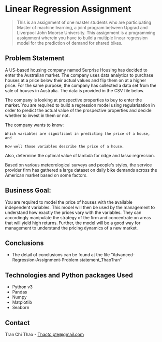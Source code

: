 # Linear Regression Assignment 
> This is an assignment of one master students who are participating Master of machine learning, a joint program between Upgrad and Liverpool John Moorse University. This assignment is a programming assignment wherein you have to build a multiple linear regression model for the prediction of demand for shared bikes. 

## Problem Statement

A US-based housing company named Surprise Housing has decided to enter the Australian market. The company uses data analytics to purchase houses at a price below their actual values and flip them on at a higher price. For the same purpose, the company has collected a data set from the sale of houses in Australia. The data is provided in the CSV file below.

 

The company is looking at prospective properties to buy to enter the market. You are required to build a regression model using regularisation in order to predict the actual value of the prospective properties and decide whether to invest in them or not.

 

The company wants to know:

    Which variables are significant in predicting the price of a house, and

    How well those variables describe the price of a house.

 

Also, determine the optimal value of lambda for ridge and lasso regression.

Based on various meteorological surveys and people's styles, the service provider firm has gathered a large dataset on daily bike demands across the American market based on some factors. 

## Business Goal:
You are required to model the price of houses with the available independent variables. This model will then be used by the management to understand how exactly the prices vary with the variables. They can accordingly manipulate the strategy of the firm and concentrate on areas that will yield high returns. Further, the model will be a good way for management to understand the pricing dynamics of a new market.



## Conclusions
- The detail of conclusions can be found at the file "Advanced-Regression-Assignment-Problem statement_ThaoTran"


## Technologies and Python packages Used
- Python v3
- Pandas
- Numpy
- Matplotlib
- Seaborn

## Contact
Tran Chi Thao - Thaotc.pte@gmail.com
